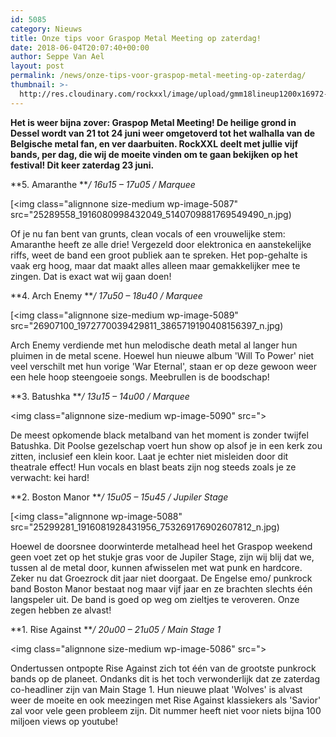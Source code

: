 ```yaml
---
id: 5085
category: Nieuws
title: Onze tips voor Graspop Metal Meeting op zaterdag!
date: 2018-06-04T20:07:40+00:00
author: Seppe Van Ael
layout: post
permalink: /news/onze-tips-voor-graspop-metal-meeting-op-zaterdag/
thumbnail: >-
  http://res.cloudinary.com/rockxxl/image/upload/gmm18lineup1200x16972-5.jpg
---
```

**Het is weer bijna zover: Graspop Metal Meeting! De heilige grond in Dessel wordt van 21 tot 24 juni weer omgetoverd tot het walhalla van de Belgische metal fan, en ver daarbuiten. RockXXL deelt met jullie vijf bands, per dag, die wij de moeite vinden om te gaan bekijken op het festival! Dit keer zaterdag 23 juni.**

**5. Amaranthe **_/ 16u15 – 17u05 / Marquee_

[<img class="alignnone size-medium wp-image-5087" src="25289558_1916080998432049_5140709881769549490_n.jpg)

Of je nu fan bent van grunts, clean vocals of een vrouwelijke stem: Amaranthe heeft ze alle drie! Vergezeld door elektronica en aanstekelijke riffs, weet de band een groot publiek aan te spreken. Het pop-gehalte is vaak erg hoog, maar dat maakt alles alleen maar gemakkelijker mee te zingen. Dat is exact wat wij gaan doen!



**4. Arch Enemy **_/ 17u50 – 18u40 / Marquee_

[<img class="alignnone size-medium wp-image-5089" src="26907100_1972770039429811_3865719190408156397_n.jpg)

Arch Enemy verdiende met hun melodische death metal al langer hun pluimen in de metal scene. Hoewel hun nieuwe album 'Will To Power' niet veel verschilt met hun vorige 'War Eternal', staan er op deze gewoon weer een hele hoop steengoeie songs. Meebrullen is de boodschap!



**3. Batushka **_/ 13u15 – 14u00 / Marquee_

<img class="alignnone size-medium wp-image-5090" src=">

De meest opkomende black metalband van het moment is zonder twijfel Batushka. Dit Poolse gezelschap voert hun show op alsof je in een kerk zou zitten, inclusief een klein koor. Laat je echter niet misleiden door dit theatrale effect! Hun vocals en blast beats zijn nog steeds zoals je ze verwacht: kei hard!



**2. Boston Manor **_/ 15u05 – 15u45 / Jupiler Stage_

[<img class="alignnone wp-image-5088" src="25299281_1916081928431956_753269176902607812_n.jpg)

Hoewel de doorsnee doorwinterde metalhead heel het Graspop weekend geen voet zet op het stukje gras voor de Jupiler Stage, zijn wij blij dat we, tussen al de metal door, kunnen afwisselen met wat punk en hardcore. Zeker nu dat Groezrock dit jaar niet doorgaat. De Engelse emo/ punkrock band Boston Manor bestaat nog maar vijf jaar en ze brachten slechts één langspeler uit. De band is goed op weg om zieltjes te veroveren. Onze zegen hebben ze alvast!



**1. Rise Against **_/ 20u00 – 21u05 / Main Stage 1_

<img class="alignnone size-medium wp-image-5086" src=">

Ondertussen ontpopte Rise Against zich tot één van de grootste punkrock bands op de planeet. Ondanks dit is het toch verwonderlijk dat ze zaterdag co-headliner zijn van Main Stage 1. Hun nieuwe plaat 'Wolves' is alvast weer de moeite en ook meezingen met Rise Against klassiekers als 'Savior' zal voor vele geen probleem zijn. Dit nummer heeft niet voor niets bijna 100 miljoen views op youtube!
